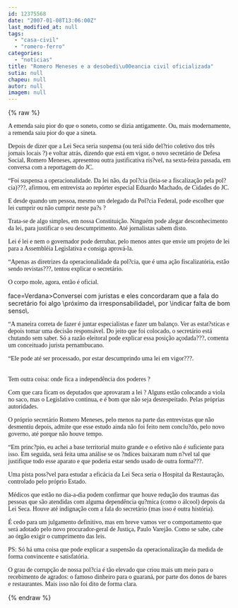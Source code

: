 ```yaml
---
id: 12375568
date: "2007-01-08T13:06:00Z"
last_modified_at: null
tags:
  - "casa-civil"
  - "romero-ferro"
categories:
  - "noticias"
title: "Romero Meneses e a desobedi\u00eancia civil oficializada"
sutia: null
chapeu: null
autor: null
imagem: null
---
```

{% raw %}
<p><P><FONT face=Verdana>A emenda saiu pior do que o soneto, como se dizia antigamente. Ou, mais modernamente, a remenda saiu pior do que a sineta.</FONT></P></p>
<p><P><FONT face=Verdana>Depois de dizer que a Lei Seca seria suspensa (ou terá sido del?rio coletivo dos três jornais locais ?) e voltar atrás, dizendo que está em vigor, o novo secretário de Defesa Social, Romero Meneses, apresentou outra justificativa ris?vel, na sexta-feira passada, em conversa com a reportagem do JC.</FONT></P></p>
<p><P><FONT face=Verdana>“Foi suspensa a operacionalidade. Da lei não, da pol?cia (leia-se a fiscalização pela pol?cia)???, afirmou, em entrevista ao repórter especial Eduardo Machado, de Cidades do JC. </FONT></P></p>
<p><P><FONT face=Verdana>E desde quando um pessoa, mesmo um delegado da Pol?cia Federal, pode escolher que lei cumprir ou não cumprir neste pa?s ?</FONT></P></p>
<p><P><FONT face=Verdana>Trata-se de algo simples, em nossa Constituição. Ninguém pode alegar desconhecimento da lei, para justificar o seu descumprimento. Até jornalistas sabem disto.</FONT></P></p>
<p><P><FONT face=Verdana>Lei é lei e nem o governador pode derrubar, pelo menos antes que envie um projeto de lei para a Assembléia Legislativa e consiga aprová-la.</FONT></P></p>
<p><P><FONT face=Verdana>“Apenas as diretrizes da operacionalidade da pol?cia, que é uma ação fiscalizatória, estão sendo revistas???, tentou explicar o secretário.</FONT></P></p>
<p><P><FONT face=Verdana>O corpo mole, agora, então é oficial.</FONT></P></p>
<p><P><FONT</p>
<p> face=Verdana>Conversei com juristas e eles concordaram que a fala do secretário foi algo \próximo da irresponsabilidade\, por \indicar falta de bom senso\. </FONT></P></p>
<p><P><FONT face=Verdana>“A maneira correta de fazer é juntar especialistas e fazer um balanço. Ver as estat?sticas e depois tomar uma decisão responsável. Do jeito que foi colocado, o secretário está chutando sem saber. Só a razão eleitoral pode explicar essa posição açodada???, comenta um conceituado jurista pernambucano. </FONT></P></p>
<p><P><FONT face=Verdana>“Ele pode até ser processado, por estar descumprindo uma lei em vigor???.</FONT></P></p>
<p><P><BR><FONT face=Verdana>Tem outra coisa: onde fica a independência dos poderes ? </FONT></P></p>
<p><P><FONT face=Verdana>Com que cara ficam os deputados que aprovaram a lei ? Alguns estão colocando a viola no saco, mas o Legislativo continua, e é bom que não seja desrespeitado. Pelas próprias autoridades.</FONT></P></p>
<p><P><FONT face=Verdana>O próprio secretário Romero Meneses, pelo menos na parte das entrevistas que não desmentiu depois, admite que esse estudo ainda não foi feito nem conclu?do, pelo novo governo, até porque não houve tempo.</FONT></P></p>
<p><P><FONT face=Verdana>“Em princ?pio, eu achei a base territorial muito grande e o efetivo não é suficiente para isso. Em seguida, será feita uma análise se os ?ndices baixaram num n?vel tal que justifique todo esse aparato e que poderia estar sendo usado de outra forma???.</FONT></P></p>
<p><P><FONT face=Verdana>Uma pista poss?vel para estudar a eficácia da Lei Seca seria o Hospital da Restauração, controlado pelo próprio Estado. </FONT></P></p>
<p><P><FONT face=Verdana>Médicos que estão no dia-a-dia podem confirmar que houve redução dos traumas das pessoas que são atendidas com alguma dependência qu?mica (como o álcool) depois da Lei Seca. Houve até indignação com a fala do secretário (mas isso é outra história).</FONT></P></p>
<p><P><FONT face=Verdana>É cedo para um julgamento definitivo, mas em breve vamos ver o comportamento que será adotado pelo novo procurador-geral de Justiça, Paulo Varejão. Como se sabe, cabe ao órgão exigir o cumprimento das leis.</FONT></P></p>
<p><P><FONT face=Verdana>PS: Só há uma coisa que pode explicar a suspensão da operacionalização da medida de forma convincente e satisfatória. </FONT></P></p>
<p><P><FONT face=Verdana>O grau de corrupção de nossa pol?cia é tão elevado que criou mais um meio para o recebimento de agrados: o famoso dinheiro para o guaraná, por parte dos donos de bares e restaurantes. Mais isso não foi dito de forma clara.</FONT></P> </p>
{% endraw %}